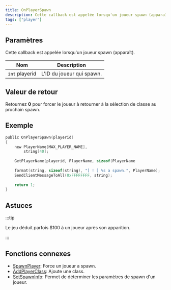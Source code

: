 ```yaml
---
title: OnPlayerSpawn
description: Cette callback est appelée lorsqu'un joueur spawn (apparaît).
tags: ["player"]
---
```


## Paramètres

Cette callback est appelée lorsqu'un joueur spawn (apparaît).

| Nom            | Description                        |
| -------------- | ---------------------------------- |
| `int` playerid | L'ID du joueur qui spawn.          |

## Valeur de retour

Retournez **0** pour forcer le joueur à retourner à la sélection de classe au prochain spawn.

## Exemple

```c
public OnPlayerSpawn(playerid)
{
    new PlayerName[MAX_PLAYER_NAME],
        string[40];
        
    GetPlayerName(playerid, PlayerName, sizeof(PlayerName
    
    format(string, sizeof(string), "[ ! ] %s a spawn.", PlayerName);
    SendClientMessageToAll(0xFFFFFFFF, string);
    
    return 1;
}
```

## Astuces

:::tip

Le jeu déduit parfois \$100 à un joueur après son apparition.

:::

## Fonctions connexes

- [SpawnPlayer](../functions/SpawnPlayer): Force un joueur a spawn.
- [AddPlayerClass](../functions/AddPlayerClass): Ajoute une class.
- [SetSpawnInfo](../functions/SetSpawnInfo): Permet de déterminer les paramètres de spawn d'un joueur.
